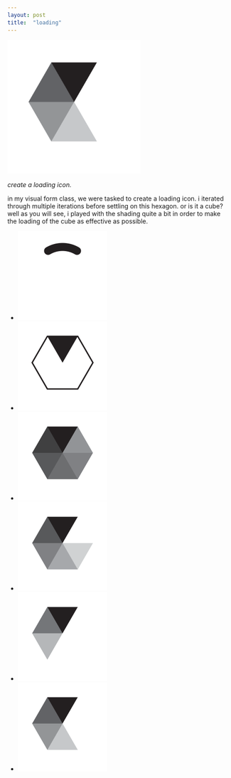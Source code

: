 ```yaml
---
layout: post
title:  "loading"
---
```

<img src="/images/loading/loading.gif" alt="loading" width="300"/> 

*create a loading icon.*

in my visual form class, we were tasked to create a loading icon. i iterated through multiple iterations before settling on this hexagon. or is it a cube? well as you will see, i played with the shading quite a bit in order to make the loading of the cube as effective as possible.

* <img src="/images/loading/rotate-bar-01.gif" alt="circleBarless" width="200"/> 
* <img src="/images/loading/hexagonRotate-01.gif" alt="circleBarless" width="200"/> 
* <img src="/images/loading/hexagonRotate-noBorder-copy-01.gif" alt="circleBarless" width="200"/> 
* <img src="/images/loading/hexagonRotate-noBorder-copy-2-01.gif" alt="circleBarless" width="200"/> 
* <img src="/images/loading/hexagonRotate-noBorder-copy-4-01.gif" alt="circleBarless" width="200"/> 
* <img src="/images/loading/FINhexagonRotate-noBorder-copy-3-01.gif" alt="circleBarless" width="200"/> 

